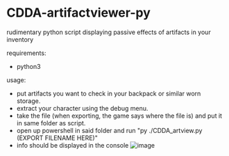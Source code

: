 # CDDA-artifactviewer-py
rudimentary python script displaying passive effects of artifacts in your inventory

requirements:
  - python3

 usage:
  - put artifacts you want to check in your backpack or similar worn storage.
  - extract your character using the debug menu.
  - take the file (when exporting, the game says where the file is) and put it in same folder as script.
  - open up powershell in said folder and run "py ./CDDA_artview.py (EXPORT FILENAME HERE)"
  - info should be displayed in the console
![image](https://github.com/Blueflowerss/CDDA-artifactviewer-py/assets/77662682/05910ca6-3c15-4588-bd6f-6987d8766b2b)
